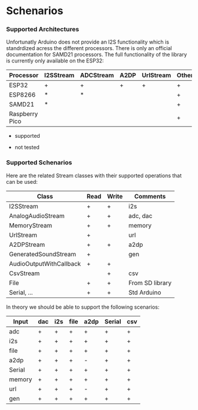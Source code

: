 # Schenarios

### Supported Architectures

Unfortunatly Arduino does not provide an I2S functionality which is standrdized acress the different processors. There is only an official documentation for SAMD21 processors. The full functionality of the library is currently only available on the ESP32: 


| Processor      | I2SStream | ADCStream | A2DP   | UrlStream | Other  |
|----------------|-----------|-----------|--------|-----------|--------|
| ESP32          |  +        |  +        |   +    |   +       |   +    |
| ESP8266        |  *        |  *        |        |           |   +    |
| SAMD21         |  *        |           |        |           |   +    |
| Raspberry Pico |           |           |        |           |   +    |
 

+ supported
* not tested


### Supported Schenarios

Here are the related Stream classes with their supported operations that can be used:

| Class                   | Read | Write | Comments           |
|-------------------------|------|-------|--------------------|
| I2SStream               |   +  |   +   | i2s                |
| AnalogAudioStream       |   +  |   +   | adc, dac           |
| MemoryStream            |   +  |   +   | memory             |
| UrlStream               |   +  |       | url                |
| A2DPStream              |   +  |   +   | a2dp               |
| GeneratedSoundStream    |   +  |       | gen                |
| AudioOutputWithCallback |   +  |   +   |                    |
| CsvStream               |      |   +   | csv                |
| File                    |   +  |   +   | From SD library    |
| Serial, ...             |   +  |   +   | Std Arduino        |



In theory we should be able to support the following scenarios:

| Input  | dac  | i2s | file | a2dp | Serial | csv  |
|--------|------|-----|------|------|--------|------|
| adc    |  +   |  +  |   +  |  +   |   +    |  +   |
| i2s    |  +   |  +  |   +  |  +   |   +    |  +   |
| file   |  +   |  +  |   +  |  +   |   +    |  +   |
| a2dp   |  +   |  +  |   +  |  -   |   +    |  +   |
| Serial |  +   |  +  |   +  |  +   |   +    |  +   |
| memory |  +   |  +  |   +  |  +   |   +    |  +   |
| url    |  +   |  +  |   +  |  -   |   +    |  +   |
| gen    |  +   |  +  |   +  |  +   |   +    |  +   |



